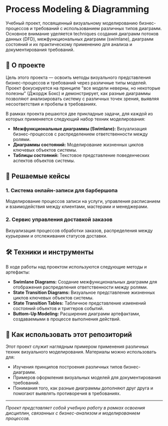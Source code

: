 # Process Modeling & Diagramming

Учебный проект, посвященный визуальному моделированию бизнес-процессов и требований с использованием различных типов диаграмм. Основное внимание уделяется techniques создания диаграмм потоков данных (DFD), межфункциональных диаграмм (swimlane), диаграмм состояний и их практическому применению для анализа и документирования требований.

## 📖 О проекте

Цель этого проекта — освоить методы визуального представления бизнес-процессов и требований через различные типы моделей. Проект фокусируется на принципе "все модели неверны, но некоторые полезны" (Джордж Бокс) и демонстрирует, как разные диаграммы позволяют анализировать систему с различных точек зрения, выявляя несоответствия и пробелы в требованиях.

В рамках проекта решаются две прикладные задачи, для каждой из которых применяется следующий набор техник моделирования:
*   **Межфункциональные диаграммы (Swimlane):** Визуализация бизнес-процессов с распределением ответственности между ролями.
*   **Диаграммы состояний:** Моделирование жизненных циклов ключевых объектов системы.
*   **Таблицы состояний:** Текстовое представление поведенческих аспектов объектов системы.

## 🧩 Решаемые кейсы

### 1. Система онлайн-записи для барбершопа
Моделирование процессов записи на услуги, управления расписанием и взаимодействия между клиентами, мастерами и менеджерами.

### 2. Сервис управления доставкой заказов
Визуализация процессов обработки заказов, распределения между курьерами и отслеживания статусов доставки.

## 🛠️ Техники и инструменты

В ходе работы над проектом используются следующие методы и артефакты:

*   **Swimlane Diagrams:** Создание межфункциональных диаграмм для отображения распределения ответственности между ролями.
*   **State Transition Diagrams:** Визуальное представление жизненных циклов ключевых объектов системы.
*   **State Transition Tables:** Табличное представление изменений состояний объектов и триггеров событий.
*   **Buttom-Up Modeling:** Расширение диаграмм артефактами, создаваемыми в процессе выполнения действий.


## 🚀 Как использовать этот репозиторий

Этот проект служит наглядным примером применения различных техник визуального моделирования. Материалы можно использовать для:
*   Изучения принципов построения различных типов бизнес-диаграмм.
*   Примеров оформления визуальных моделей для документирования требований.
*   Понимания того, как разные диаграммы дополняют друг друга и помогают выявлять противоречия в требованиях.

---
*Проект представляет собой учебную работу в рамках освоения дисциплин, связанных с бизнес-анализом и моделированием процессов.*
